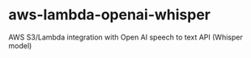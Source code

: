 # aws-lambda-openai-whisper
AWS S3/Lambda integration with Open AI speech to text API (Whisper model)

